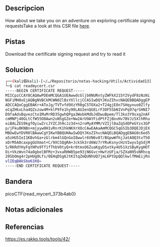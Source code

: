 ## Descripcion

How about we take you on an adventure on exploring certificate signing requestsTake a look at this CSR file [here](https://artifacts.picoctf.net/c/422/readmycert.csr).

## Pistas

Download the certificate signing request and try to read it


## Solucion
``` bash
┌──(kali㉿kali)-[~/…/Repositorio/notas-hacking/Utils/Actividad13]
└─$ cat readmycert.csr 
-----BEGIN CERTIFICATE REQUEST-----
MIICpzCCAY8CAQAwPDEmMCQGA1UEAwwdcGljb0NURntyZWFkX215Y2VydF8zNzNi
NGFiMH0xEjAQBgNVBCkMCWN0ZlBsYXllcjCCASIwDQYJKoZIhvcNAQEBBQADggEP
ADCCAQoCggEBAKr+AToJg/TVTvfd9XzYR0gC5TOXa2+T24gjE8n7SHqynuo0Zlfy
oCqZHkxLha4QZszow4M+klP9fe1hy90LAU2enQGELrF3OF5SbNIVnPq97qrSHNI7
D9faAdsBqvezCto1MuMrRD35gwhQPga3WobkMdbJdDwuBpem/Tl3ko3Y9sxq2nAF
cmMNPj40GLtCfW55O8Awn2uN5gGZe+Nw2ArU9AYFidPtFZjBovHv7BVJz5XlhRhu
oiBALZES9kgfOyiwZrcJYZCJh9cJz3d+n2roMyAYMM/VZIjl0aZqSdOPeGYzs3GP
p/jFku8KNBn+mjyyw0H1vRnrK1hkNKXrXOcCAwEAAaAmMCQGCSqGSIb3DQEJDjEX
MBUwEwYDVR0lBAwwCgYIKwYBBQUHAwIwDQYJKoZIhvcNAQELBQADggEBAG0c6ed5
a5zHU5IeI1KBvhGa+zGlrbm4lGQnGoI8wwlr6VN6v07/BGpwWfhjJatAOQ3txT5O
xDrM5A8caxpgGUXmat+C/9XCSQgRA+JckSk3rd6Wz7rYRuKsnycHzVIwyvIgSdjM
5/RKRdYHyFqYHPo9Tf1fThbV0tyQ+kr0tmsO6ZuaKgyDSxtky4U51XzSByKygHOT
Oi+VkzWvn74aOgbelBFMz+3vxaRHW85pe93jN6Gvc+HwYzUFja/SZXaN95sNRhcq
20SbOmg4r2pHUg0Lfs/0EHqDSg6JtKItqZmQUNhUQ7jmL6PtUpQQlkwlfMmEijRn
vlIEqBAkSbo63XQ=
-----END CERTIFICATE REQUEST-----
```

## Bandera
picoCTF{read_mycert_373b4ab0}

## Notas adicionales


## Referencias
https://es.rakko.tools/tools/42/